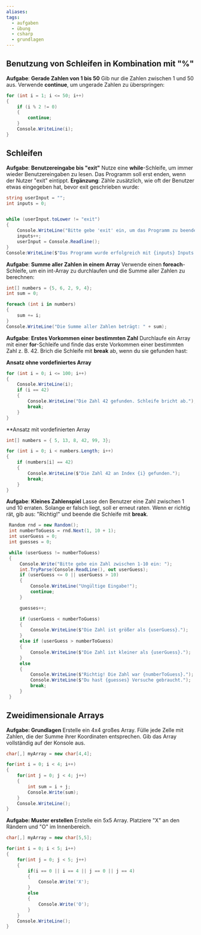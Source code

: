 ```yaml
---
aliases: 
tags:
  - aufgaben
  - übung
  - csharp
  - grundlagen
---
```

## Benutzung von Schleifen in Kombination mit "%"

**Aufgabe**: **Gerade Zahlen von 1 bis 50**
Gib nur die Zahlen zwischen 1 und 50 aus. Verwende **continue**, um ungerade Zahlen zu überspringen:

```csharp
for (int i = 1; i <= 50; i++)
{
	if (i % 2 != 0)
	{
		continue;
	}
	Console.WriteLine(i);
}
```


## Schleifen

**Aufgabe**: **Benutzereingabe bis "exit"**
Nutze eine **while**-Schleife, um immer wieder Benutzereingaben zu lesen. Das Programm soll erst enden, wenn der Nutzer "exit" eintippt. **Ergänzung**: Zähle zusätzlich, wie oft der Benutzer etwas eingegeben hat, bevor exit geschrieben wurde: 

```csharp
string userInput = "";
int inputs = 0;


while (userInput.toLower != "exit")
{
	Console.WriteLine("Bitte gebe 'exit' ein, um das Programm zu beenden.");
	inputs++;
	userInput = Console.Readline();
}
Console:WriteLine($"Das Programm wurde erfolgreich mit {inputs} Inputs beendet.");
```


**Aufgabe**: **Summe aller Zahlen in einem Array**
Verwende einen **foreach**-Schleife, um ein int-Array zu durchlaufen und die Summe aller Zahlen zu berechnen:

```csharp
int[] numbers = {5, 6, 2, 9, 4};
int sum = 0;

foreach (int i in numbers)
{
	sum += i;
}
Console.WriteLine("Die Summe aller Zahlen beträgt: " + sum);
```


**Aufgabe**: **Erstes Vorkommen einer bestimmten Zahl**
Durchlaufe ein Array mit einer **for**-Schleife und finde das erste Vorkommen einer bestimmten Zahl z. B. 42. Brich die Schleife mit **break** ab, wenn du sie gefunden hast:

**Ansatz ohne vordefiniertes Array**
```csharp
for (int i = 0; i <= 100; i++)
{
	Console.WriteLine(i);
	if (i == 42)
	{
		Console.WriteLine("Die Zahl 42 gefunden. Schleife bricht ab.");
		break;
	}
}
```

**Ansatz mit vordefinierten Array
```csharp
int[] numbers = { 5, 13, 8, 42, 99, 3};

for (int i = 0; i < numbers.Length; i++) 
{
	if (numbers[i] == 42) 
	{
		Console.WriteLine($"Die Zahl 42 an Index {i} gefunden.");
		break;
	}
}
```


**Aufgabe**: **Kleines Zahlenspiel**
Lasse den Benutzer eine Zahl zwischen 1 und 10 erraten.
Solange er falsch liegt, soll er erneut raten.
Wenn er richtig rät, gib aus: "Richtig!" und beende die Schleife mit **break**.

```csharp
 Random rnd = new Random();
 int numberToGuess = rnd.Next(1, 10 + 1);
 int userGuess = 0;
 int guesses = 0;

 while (userGuess != numberToGuess)
 {
     Console.Write("Bitte gebe ein Zahl zwischen 1-10 ein: ");
     int.TryParse(Console.ReadLine(), out userGuess);
     if (userGuess <= 0 || userGuess > 10)
     {
         Console.WriteLine("Ungültige Eingabe!");
         continue;
     }

     guesses++;

     if (userGuess < numberToGuess)
     {
         Console.WriteLine($"Die Zahl ist größer als {userGuess}.");
     }
     else if (userGuess > numberToGuess)
     {
         Console.WriteLine($"Die Zahl ist kleiner als {userGuess}.");
     }
     else
     {
         Console.WriteLine($"Richtig! Die Zahl war {numberToGuess}.");
         Console.WriteLine($"Du hast {guesses} Versuche gebraucht.");
         break;
     }
 }
```


## Zweidimensionale Arrays

**Aufgabe: Grundlagen**
Erstelle ein 4x4 großes Array. Fülle jede Zelle mit Zahlen, die der Summe ihrer Koordinaten entsprechen. Gib das Array vollständig auf der Konsole aus.

```csharp
char[,] myArray = new char[4,4];

for(int i = 0; i < 4; i++)
{
	for(int j = 0; j < 4; j++)
	{
		int sum = i + j;
		Console.Write(sum);
	}
	Console.WriteLine();
}
```


**Aufgabe: Muster erstellen**
Erstelle ein 5x5 Array. Platziere "X" an den Rändern und "O" im Innenbereich.

```csharp
char[,] myArray = new char[5,5];

for(int i = 0; i < 5; i++)
{
	for(int j = 0; j < 5; j++)
	{
		if(i == 0 || i == 4 || j == 0 || j == 4)
		{
			Console.Write('X');
		}
		else
		{
			Console.Write('O');
		}
	}
	Console.WriteLine();
}
```

